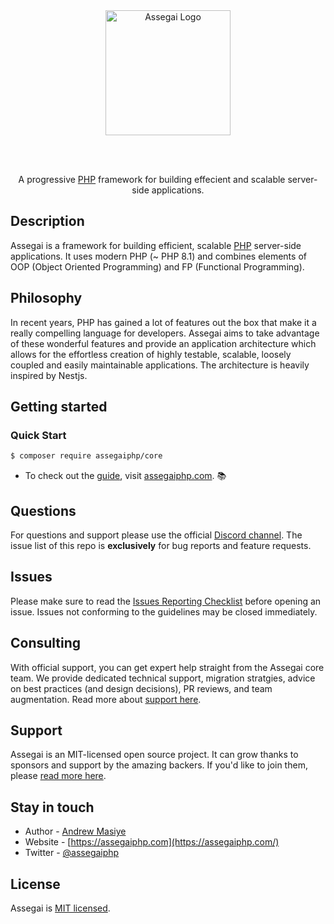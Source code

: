 <div align="center" style="padding-bottom: 48px">
    <a href="https://assegaiphp.com/" target="blank"><img src="https://assegaiphp.com/images/logos/logo-cropped.png" width="200" alt="Assegai Logo"></a>
</div>

<p style="text-align: center">A progressive <a href="https://php.net">PHP</a> framework for building effecient and scalable server-side applications.</p>

## Description

Assegai is a framework for building efficient, scalable <a href="https://php.net" target="blank">PHP</a> server-side applications. It uses modern PHP (~ PHP 8.1) and combines elements of OOP (Object Oriented Programming) and FP (Functional Programming).

## Philosophy

<p>In recent years, PHP has gained a lot of features out the box that make it a really compelling language for developers. Assegai aims to take advantage of these wonderful features and provide an application architecture which allows for the effortless creation of highly testable, scalable, loosely coupled and easily maintainable applications. The architecture is heavily inspired by Nestjs.</p>

## Getting started

### Quick Start

```bash
$ composer require assegaiphp/core
```

* To check out the [guide](https://assegaiphp.com/guide), visit [assegaiphp.com](https://assegaiphp.com). :books:

## Questions

For questions and support please use the official [Discord channel](). The issue list of this repo is **exclusively** for bug reports and feature requests.

## Issues

Please make sure to read the [Issues Reporting Checklist](CONTRIBUTING.md#issues-and-bugs) before opening an issue. Issues not conforming to the guidelines may be closed immediately.

## Consulting

With official support, you can get expert help straight from the Assegai core team. We provide dedicated technical support, migration stratgies, advice on best practices (and design decisions), PR reviews, and team augmentation. Read more about [support here](https://assegaiphp.com).

## Support

Assegai is an MIT-licensed open source project. It can grow thanks to sponsors and support by the amazing backers. If you'd like to join them, please [read more here](https://assegaiphp.com/support).

## Stay in touch

* Author - [Andrew Masiye](https://twitter.com/feenix11)
* Website - [https://assegaiphp.com](https://assegaiphp.com/)
* Twitter - [@assegaiphp](https://twitter.com/assegaiphp)

## License

Assegai is [MIT licensed](LICENSE).